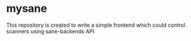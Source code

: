 # mysane
This repository is created to write a simple frontend which could control scanners using sane-backends API
